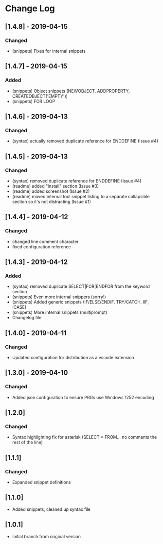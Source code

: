 # Change Log
## [1.4.8] - 2019-04-15
### Changed
- (snippets) Fixes for internal snippets

## [1.4.7] - 2019-04-15
### Added
- (snippets) Object snippets (NEWOBJECT, ADDPROPERTY, CREATEOBJECT('EMPTY'))
- (snippets) FOR LOOP

## [1.4.6] - 2019-04-13
### Changed
- (syntax) actually removed duplicate reference for ENDDEFINE (Issue #4)

## [1.4.5] - 2019-04-13
### Changed
- (syntax) removed duplicate reference for ENDDEFINE (Issue #4)
- (readme) added "install" section (Issue #3)
- (readme) added screenshot (Issue #2)
- (readme) moved internal tool snippet listing to a separate collapsible section so it's not distracting (Issue #1)

## [1.4.4] - 2019-04-12
### Changed
- changed line comment character
- fixed configuration reference

## [1.4.3] - 2019-04-12 
### Added
- (syntax) removed duplicate SELECT|FOR|ENDFOR from the keyword section
- (snippets) Even more internal snippers (sorry!)
- (snippets) Added generic snippets (IF/ELSE/ENDIF, TRY/CATCH, IIF, ICASE)
- (snippets) More internal snippets (multiprompt)
- Changelog file 

## [1.4.0] - 2019-04-11 
### Changed
- Updated configuration for distribution as a vscode extension

## [1.3.0] - 2019-04-10
### Changed
- Added json configuration to ensure PRGs use Windows 1252 encoding

## [1.2.0]
### Changed
- Syntax highlighting fix for asterisk (SELECT * FROM... no comments the rest of the line)

## [1.1.1]
### Changed
- Expanded snippet definitions

## [1.1.0]
- Added snippets, cleaned up syntax file

## [1.0.1]
- Initial branch from original version